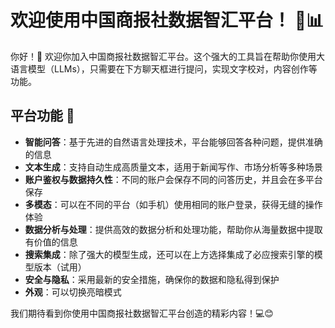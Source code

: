 # 欢迎使用中国商报社数据智汇平台！ 🚀📊

你好！👋 欢迎你加入中国商报社数据智汇平台。这个强大的工具旨在帮助你使用大语言模型（LLMs），只需要在下方聊天框进行提问，实现文字校对，内容创作等功能。

## 平台功能 🎯

* **智能问答**：基于先进的自然语言处理技术，平台能够回答各种问题，提供准确的信息
* **文本生成**：支持自动生成高质量文本，适用于新闻写作、市场分析等多种场景
* **账户鉴权与数据持久性**：不同的账户会保存不同的问答历史，并且会在多平台保存
* **多模态**：可以在不同的平台（如手机）使用相同的账户登录，获得无缝的操作体验
* **数据分析与处理**：提供高效的数据分析和处理功能，帮助你从海量数据中提取有价值的信息
* **搜索集成**：除了强大的模型生成，还可以在上方选择集成了必应搜索引擎的模型版本（试用）
* **安全与隐私**：采用最新的安全措施，确保你的数据和隐私得到保护
* **外观**：可以切换亮暗模式

我们期待看到你使用中国商报社数据智汇平台创造的精彩内容！💻😊